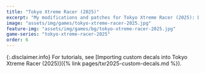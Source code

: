 ```yaml
---
title: "Tokyo Xtreme Racer (2025)"
excerpt: "My modifications and patches for Tokyo Xtreme Racer (2025): Dynamic Day/Night Cycle."
image: "assets/img/games/tokyo-xtreme-racer-2025.jpg"
feature-img: "assets/img/games/bg/tokyo-xtreme-racer-2025.jpg"
game-series: "tokyo-xtreme-racer-2025"
order: 6
---
```


{:.disclaimer.info}
For tutorials, see [Importing custom decals into Tokyo Xtreme Racer (2025)]({% link pages/txr2025-custom-decals.md %}).
